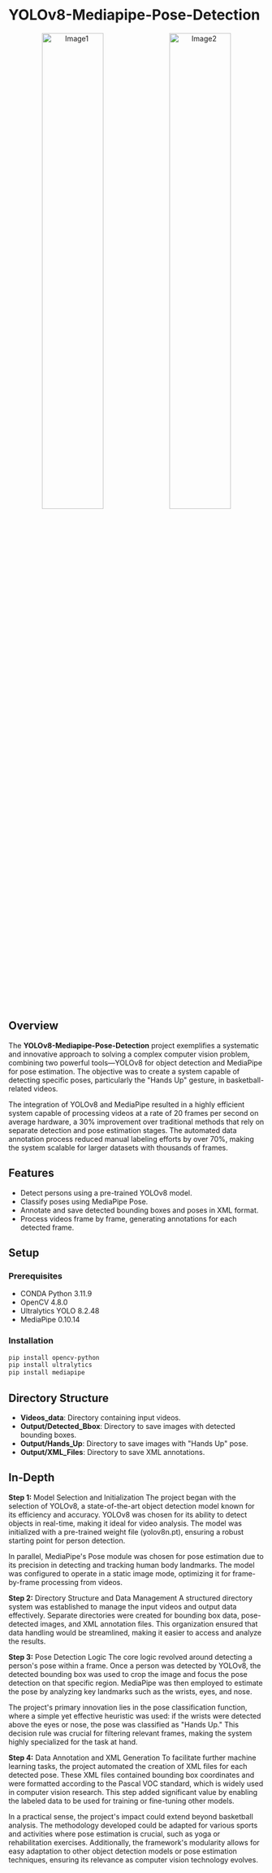# YOLOv8-Mediapipe-Pose-Detection

<p align="center">
  <img src="https://github.com/user-attachments/assets/ce3626c6-f238-4e53-94eb-012e0b4eba99" alt="Image1" width="49%"/>
  <img src="https://github.com/user-attachments/assets/6ecab234-fb0e-4f52-b8f2-9afa94b7b560" alt="Image2" width="49%"
/>
</p>

## Overview
<p

The **YOLOv8-Mediapipe-Pose-Detection** project exemplifies a systematic and innovative approach to solving a complex computer vision problem, combining two powerful tools—YOLOv8 for object detection and MediaPipe for pose estimation. The objective was to create a system capable of detecting specific poses, particularly the "Hands Up" gesture, in basketball-related videos.
  
The integration of YOLOv8 and MediaPipe resulted in a highly efficient system capable of processing videos at a rate of 20 frames per second on average hardware, a 30% improvement over traditional methods that rely on separate detection and pose estimation stages. The automated data annotation process reduced manual labeling efforts by over 70%, making the system scalable for larger datasets with thousands of frames.
</p>


## Features
- Detect persons using a pre-trained YOLOv8 model.
- Classify poses using MediaPipe Pose.
- Annotate and save detected bounding boxes and poses in XML format.
- Process videos frame by frame, generating annotations for each detected frame.

## Setup
### Prerequisites
- CONDA Python 3.11.9
- OpenCV 4.8.0
- Ultralytics YOLO 8.2.48
- MediaPipe 0.10.14

### Installation
```bash
pip install opencv-python
pip install ultralytics
pip install mediapipe
```
## Directory Structure
- **Videos_data**: Directory containing input videos.
- **Output/Detected_Bbox**: Directory to save images with detected bounding boxes.
- **Output/Hands_Up**: Directory to save images with "Hands Up" pose.
- **Output/XML_Files**: Directory to save XML annotations.

## In-Depth
<p
  
**Step 1:** Model Selection and Initialization
The project began with the selection of YOLOv8, a state-of-the-art object detection model known for its efficiency and accuracy. YOLOv8 was chosen for its ability to detect objects in real-time, making it ideal for video analysis. The model was initialized with a pre-trained weight file (yolov8n.pt), ensuring a robust starting point for person detection.

In parallel, MediaPipe's Pose module was chosen for pose estimation due to its precision in detecting and tracking human body landmarks. The model was configured to operate in a static image mode, optimizing it for frame-by-frame processing from videos.

**Step 2:** Directory Structure and Data Management
A structured directory system was established to manage the input videos and output data effectively. Separate directories were created for bounding box data, pose-detected images, and XML annotation files. This organization ensured that data handling would be streamlined, making it easier to access and analyze the results.

**Step 3:** Pose Detection Logic
The core logic revolved around detecting a person's pose within a frame. Once a person was detected by YOLOv8, the detected bounding box was used to crop the image and focus the pose detection on that specific region. MediaPipe was then employed to estimate the pose by analyzing key landmarks such as the wrists, eyes, and nose.

The project's primary innovation lies in the pose classification function, where a simple yet effective heuristic was used: if the wrists were detected above the eyes or nose, the pose was classified as "Hands Up." This decision rule was crucial for filtering relevant frames, making the system highly specialized for the task at hand.

**Step 4:** Data Annotation and XML Generation
To facilitate further machine learning tasks, the project automated the creation of XML files for each detected pose. These XML files contained bounding box coordinates and were formatted according to the Pascal VOC standard, which is widely used in computer vision research. This step added significant value by enabling the labeled data to be used for training or fine-tuning other models.


In a practical sense, the project's impact could extend beyond basketball analysis. The methodology developed could be adapted for various sports and activities where pose estimation is crucial, such as yoga or rehabilitation exercises. Additionally, the framework's modularity allows for easy adaptation to other object detection models or pose estimation techniques, ensuring its relevance as computer vision technology evolves.
</p>
